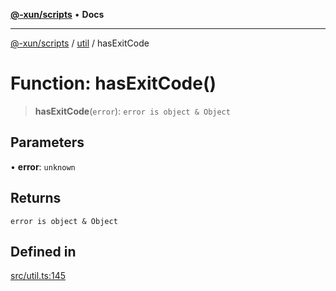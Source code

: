 [**@-xun/scripts**](../../README.md) • **Docs**

***

[@-xun/scripts](../../README.md) / [util](../README.md) / hasExitCode

# Function: hasExitCode()

> **hasExitCode**(`error`): `error is object & Object`

## Parameters

• **error**: `unknown`

## Returns

`error is object & Object`

## Defined in

[src/util.ts:145](https://github.com/Xunnamius/xscripts/blob/9e4ae592d211ae39bacdc3f665b3078e69c73062/src/util.ts#L145)

